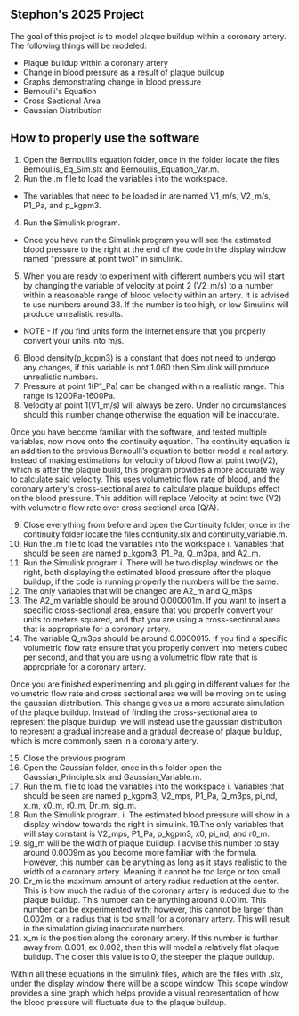 ## Stephon's 2025 Project
The goal of this project is to model plaque buildup within a coronary artery. The following things will be modeled:
- Plaque buildup within a coronary artery
- Change in blood pressure as a result of plaque buildup
- Graphs demonstrating change in blood pressure
- Bernoulli's Equation
- Cross Sectional Area
- Gaussian Distribution


## How to properly use the software
1. Open the Bernoulli’s equation folder, once in the folder locate the files Bernoullis_Eq_Sim.slx and Bernoullis_Equation_Var.m.
2. Run the .m file to load the variables into the workspace.
* The variables that need to be loaded in are named V1_m/s, V2_m/s, P1_Pa, and p_kgpm3.
4. Run the Simulink program.
* Once you have run the Simulink program you will see the estimated blood pressure to the right at the end of the code in the display window named "pressure at point two1" in simulink.
5. When you are ready to experiment with different numbers you will start by changing the variable of velocity at point 2 (V2_m/s) to a number within a reasonable range of blood velocity within an artery. It is advised to use numbers around 38. If the number is too high, or low Simulink will produce unrealistic results.
* NOTE - If you find units form the internet ensure that you properly convert your units into m/s.
6. Blood density(p_kgpm3) is a constant that does not need to undergo any changes, if this variable is not 1.060 then Simulink will produce unrealistic numbers.
7. Pressure at point 1(P1_Pa) can be changed within a realistic range. This range is 1200Pa-1600Pa.
8. Velocity at point 1(V1_m/s) will always be zero. Under no circumstances should this number change otherwise the equation will be inaccurate.

Once you have become familiar with the software, and tested multiple variables, now move onto the continuity equation. The continuity equation is an addition to the previous Bernoulli’s equation to better model a real artery. Instead of making estimations for velocity of blood flow at point two(V2), which is after the plaque build, this program provides a more accurate way to calculate said velocity. This uses volumetric flow rate of blood, and the coronary artery's cross-sectional area to calculate plaque buildups effect on the blood pressure. This addition will replace Velocity at point two (V2) with volumetric flow rate over cross sectional area (Q/A).

9. Close everything from before and open the Continuity folder, once in the continuity folder locate the files contiunity.slx and continuity_variable.m.
10. Run the .m file to load the variables into the workspace
i. Variables that should be seen are named p_kgpm3, P1_Pa, Q_m3pa, and A2_m.
11. Run the Simulink program
i. There will be two display windows on the right, both displaying the estimated blood pressure after the plaque buildup, if the code is running properly the numbers will be the same.
12. The only variables that will be changed are A2_m and Q_m3ps
13. The A2_m variable should be around 0.000001m. If you want to insert a specific cross-sectional area, ensure that you properly convert your units to meters squared, and that you are using a cross-sectional area that is appropriate for a coronary artery.
14. The variable Q_m3ps should be around 0.0000015. If you find a specific volumetric flow rate ensure that you properly convert into meters cubed per second, and that you are using a volumetric flow rate that is appropriate for a coronary artery.

Once you are finished experimenting and plugging in different values for the volumetric flow rate and cross sectional area we will be moving on to using the gaussian distribution. This change gives us a more accurate simulation of the plaque buildup. Instead of finding the cross-sectional area to represent the plaque buildup, we will instead use the gaussian distribution to represent a gradual increase and a gradual decrease of plaque buildup, which is more commonly seen in a coronary artery.

15. Close the previous program
16. Open the Gaussian folder, once in this folder open the Gaussian_Principle.slx and Gaussian_Variable.m.
17. Run the m. file to load the variables into the workspace
i. Variables that should be seen are named p_kgpm3, V2_mps, P1_Pa, Q_m3ps, pi_nd, x_m, x0_m, r0_m, Dr_m, sig_m.
18. Run the Simulink program.
i. The estimated blood pressure will show in a display window towards the right in simulink.
19.The only variables that will stay constant is V2_mps, P1_Pa, p_kgpm3, x0, pi_nd, and r0_m.
20. sig_m will be the width of plaque buildup. I advise this number to stay around 0.0009m as you become more familiar with the formula. However, this number can be anything as long as it stays realistic to the width of a coronary artery. Meaning it cannot be too large or too small.
21. Dr_m is the maximum amount of artery radius reduction at the center. This is how much the radius of the coronary artery is reduced due to the plaque buildup. This number can be anything around 0.001m. This number can be experimented with; however, this cannot be larger than 0.002m, or a radius that is too small for a coronary artery. This will result in the simulation giving inaccurate numbers.
22. x_m is the position along the coronary artery. If this number is further away from 0.001, ex 0.002, then this will model a relatively flat plaque buildup. The closer this value is to 0, the steeper the plaque buildup.

Within all these equations in the simulink files, which are the files with .slx, under the display window there will be a scope window. This scope window provides a sine graph which helps provide a visual representation of how the blood pressure will fluctuate due to the plaque buildup. 

